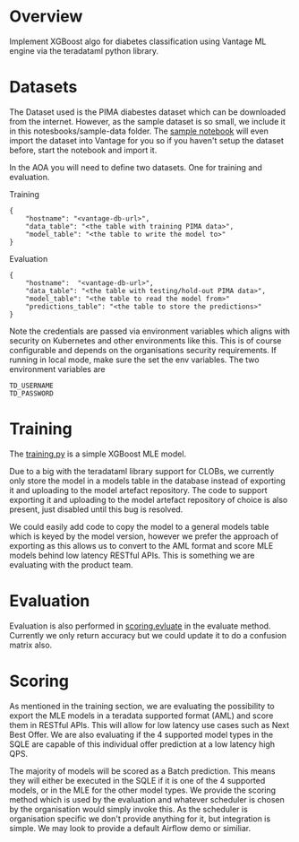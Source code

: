 # Overview
Implement XGBoost algo for diabetes classification using Vantage ML engine via the teradataml python library.

# Datasets
The Dataset used is the PIMA diabestes dataset which can be downloaded from the internet. However, as the sample dataset is so small, we include it in this notesbooks/sample-data folder. The [sample notebook](notebooks/Explore%20Diabetes%20Vantage.ipynb) will even import the dataset into Vantage for you so if you haven't setup the dataset before, start the notebook and import it.

In the AOA you will need to define two datasets. One for training and evaluation.

Training

    {
        "hostname": "<vantage-db-url>",
        "data_table": "<the table with training PIMA data>",
        "model_table": "<the table to write the model to>"
    }
    

Evaluation 
  
    {
        "hostname":  "<vantage-db-url>",
        "data_table": "<the table with testing/hold-out PIMA data>",
        "model_table": "<the table to read the model from>"
        "predictions_table": "<the table to store the predictions>"
    }
    
Note the credentials are passed via environment variables which aligns with security on Kubernetes and other environments like this. This is of course configurable and depends on the organisations security requirements. If running in local mode, make sure the set the env variables. The two environment variables are 

    TD_USERNAME
    TD_PASSWORD


# Training
The [training.py](model_modules/training.py) is a simple XGBoost MLE model. 

Due to a big with the teradataml library support for CLOBs, we currently only store the model in a models table in the database instead of exporting it and uploading to the model artefact repository. The code to support exporting it and uploading to the model artefact repository of choice is also present, just disabled until this bug is resolved. 

We could easily add code to copy the model to a general models table which is keyed by the model version, however we prefer the approach of exporting as this allows us to convert to the AML format and score MLE models behind low latency RESTful APIs. This is something we are evaluating with the product team. 


# Evaluation
Evaluation is also performed in [scoring.evluate](model_modules/scoring.py) in the evaluate method. Currently we only return accuracy but we could update it to do a confusion matrix also.

# Scoring 
As mentioned in the training section, we are evaluating the possibility to export the MLE models in a teradata supported format (AML) and score them in RESTful APIs. This will allow for low latency use cases such as Next Best Offer. We are also evaluating if the 4 supported model types in the SQLE are capable of this individual offer prediction at a low latency high QPS.

The majority of models will be scored as a Batch prediction. This means they will either be executed in the SQLE if it is one of the 4 supported models, or in the MLE for the other model types. We provide the scoring method which is used by the evaluation and whatever scheduler is chosen by the organisation would simply invoke this. As the scheduler is organisation specific we don't provide anything for it, but integration is simple. We may look to provide a default Airflow demo or similiar. 

